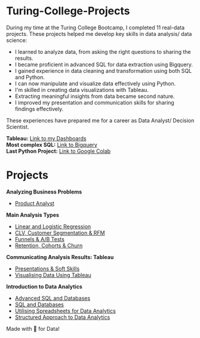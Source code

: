 # Turing-College-Projects

During my time at the Turing College Bootcamp, I completed 11 real-data projects. These projects helped me develop key skills in data analysis/ data science:

- I learned to analyze data, from asking the right questions to sharing the results.
- I became proficient in advanced SQL for data extraction using Bigquery.
- I gained experience in data cleaning and transformation using both SQL and Python.
- I can now manipulate and visualize data effectively using Python.
- I'm skilled in creating data visualizations with Tableau.
- Extracting meaningful insights from data became second nature.
- I improved my presentation and communication skills for sharing findings effectively.

These experiences have prepared me for a career as Data Analyst/ Decision Scientist. 

**Tableau:** [Link to my Dashboards](https://public.tableau.com/app/profile/tatiana.dubineanschi/vizzes) <br>
**Most complex SQL:** [Link to Bigquery](https://console.cloud.google.com/bigquery?sq=147855269776:32b3a8b602d84551b8f539384e753552) <br>
**Last Python Project:** [Link to Google Colab](https://colab.research.google.com/drive/1wqGLd0xybdCw9S-F-PvfeweT3FnBWaQv?usp=sharing)

# Projects 

**Analyzing Business Problems**
  - [Product Analyst](https://github.com/tdlead/Turing-College-Projects/blob/9436bdef227c6c4abc3598e509bd567a72a4aeba/11%20Product%20Analyst)
    

**Main Analysis Types**
  - [Linear and Logistic Regression](https://github.com/tdlead/Turing-College-Projects/blob/9436bdef227c6c4abc3598e509bd567a72a4aeba/10%20Linear%20and%20Logistic%20Regression)
  - [CLV, Customer Segmentation & RFM](https://github.com/tdlead/Turing-College-Projects/blob/9436bdef227c6c4abc3598e509bd567a72a4aeba/09%20CLV,%20Customer%20Segmentation%20&%20RFM)
  - [Funnels & A/B Tests](https://github.com/tdlead/Turing-College-Projects/blob/9436bdef227c6c4abc3598e509bd567a72a4aeba/08%20Funnels%20&%20AB%20Tests)
  - [Retention, Cohorts & Churn](https://github.com/tdlead/Turing-College-Projects/blob/a03d51bcf89f00691928433c335eb6f1a4fda810/07%20Retention%20Churn%20Cohorts)


**Communicating Analysis Results: Tableau**
  - [Presentations & Soft Skills](https://github.com/tdlead/Turing-College-Projects/blob/9436bdef227c6c4abc3598e509bd567a72a4aeba/06%20Presentation%20Skills)
  - [Visualising Data Using Tableau](https://github.com/tdlead/Turing-College-Projects/blob/9436bdef227c6c4abc3598e509bd567a72a4aeba/05%20Visualising%20Data%20Using%20Tableau)


**Introduction to Data Analytics**
  - [Advanced SQL and Databases](https://github.com/tdlead/Turing-College-Projects/blob/9436bdef227c6c4abc3598e509bd567a72a4aeba/04%20Advanced%20SQL%20and%20Databases)
  - [SQL and Databases](https://github.com/tdlead/Turing-College-Projects/blob/9436bdef227c6c4abc3598e509bd567a72a4aeba/03%20SQL%20and%20Databases)
  - [Utilising Spreadsheets for Data Analytics](https://github.com/tdlead/Turing-College-Projects/blob/9436bdef227c6c4abc3598e509bd567a72a4aeba/02%20Spreadsheets)
  - [Structured Approach to Data Analytics](https://github.com/tdlead/Turing-College-Projects/blob/9436bdef227c6c4abc3598e509bd567a72a4aeba/01%20Structured%20Approach%20to%20DA)


Made with 💜 for Data!
